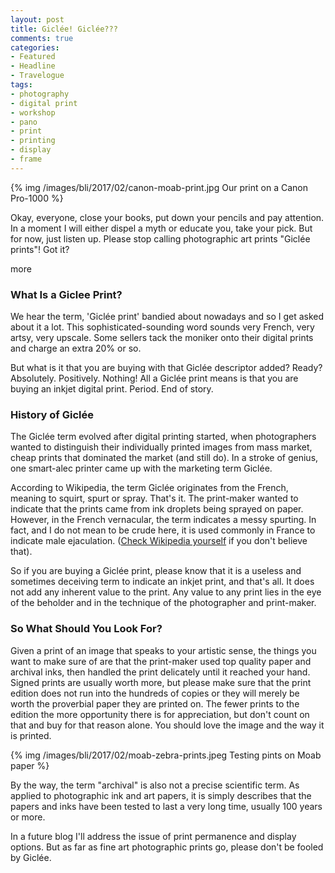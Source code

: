 ```yaml
---
layout: post
title: Giclée! Giclée???
comments: true
categories:
- Featured
- Headline
- Travelogue
tags:
- photography
- digital print
- workshop
- pano
- print
- printing
- display
- frame
---
```


{% img /images/bli/2017/02/canon-moab-print.jpg Our print on a Canon Pro-1000 %}


Okay, everyone, close your books, put down your pencils and pay attention. In a moment I will either dispel a myth or educate you, take your pick. But for now, just listen up. Please stop calling photographic art prints "Giclée prints"! Got it?

more

### What Is a Giclee Print?

We hear the term, 'Giclée print' bandied about nowadays and so I get asked about it a lot. This sophisticated-sounding word sounds very French, very artsy, very upscale. Some sellers tack the moniker onto their digital prints and charge an extra 20% or so. 

But what is it that you are buying with that Giclée descriptor  added? Ready? Absolutely. Positively. Nothing! All a Giclée print means is that you are buying an inkjet digital print. Period. End of story.

### History of Giclée

The Giclée term evolved after digital printing started, when photographers wanted to distinguish their individually printed images from mass market, cheap prints that dominated the market (and still do). In a stroke of genius, one smart-alec printer came up with the marketing term Giclée. 

According to Wikipedia, the term Giclée originates from the French, meaning to squirt, spurt or spray. That's it. The print-maker wanted to indicate that the prints came from ink droplets being sprayed on paper. However, in the French vernacular, the term indicates a messy spurting. In fact, and I do not mean to be crude here, it is used commonly in France to indicate male ejaculation. ([Check Wikipedia yourself](https://en.wikipedia.org/wiki/Gicl%C3%A9e) if you don't believe that). 

So if you are buying a Giclée print, please know that it is a useless and sometimes deceiving term to indicate an inkjet print, and that's all. It does not add any inherent value to the print.  Any value to any print lies in the eye of the beholder and in the technique of the photographer and print-maker. 

### So What Should You Look For?

Given a print of an image that speaks to your artistic sense, the things you want to make sure of are that the print-maker used top quality paper and archival inks, then handled the print delicately until it reached your hand. Signed prints are usually worth more, but please make sure that the print edition does not run into the hundreds of copies or they will merely be worth the proverbial paper they are printed on. The fewer prints to the edition the more opportunity there is for appreciation, but don't count on that and buy for that reason alone. You should love the image and the way it is printed. 

{% img /images/bli/2017/02/moab-zebra-prints.jpeg Testing pints on Moab paper %}

By the way, the term "archival" is also not a precise scientific term. As applied to photographic ink and art papers, it is simply describes that the papers and inks have been tested to last a very long time, usually 100 years or more. 

In a future blog I'll address the issue of print permanence and display options. But as far as fine art photographic prints go, please don't be fooled by Giclée. 




